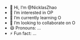 - 👋 Hi, I’m @NicklasZhao
- 👀 I’m interested in OP
- 🌱 I’m currently learning O
- 💞️ I’m looking to collaborate on O
- 😄 Pronouns: ...
- ⚡ Fun fact: ...

<!---
NicklasZhao/NicklasZhao is a ✨ special ✨ repository because its `README.md` (this file) appears on your GitHub profile.
You can click the Preview link to take a look at your changes.
--->
